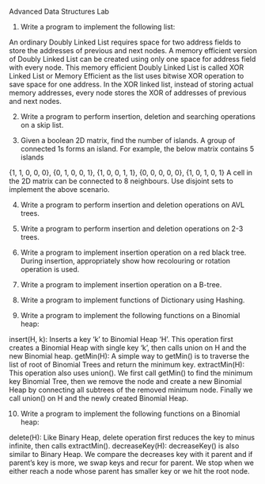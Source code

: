 Advanced Data Structures Lab
1. Write a program to implement the following list:

An ordinary Doubly Linked List requires space for two address fields to store the addresses of previous and next nodes. A memory efficient version of Doubly Linked List can be created using only one space for address field with every node. This memory efficient Doubly Linked List is called XOR Linked List or Memory Efficient as the list uses bitwise XOR operation to save space for one address. In the XOR linked list, instead of storing actual memory addresses, every node stores the XOR of addresses of previous and next nodes.

2. Write a program to perform insertion, deletion and searching operations on a skip list.

3. Given a boolean 2D matrix, find the number of islands. A group of connected 1s forms an island. For example, the below matrix contains 5 islands

{1, 1, 0, 0, 0},
{0, 1, 0, 0, 1},
{1, 0, 0, 1, 1},
{0, 0, 0, 0, 0},
{1, 0, 1, 0, 1}
A cell in the 2D matrix can be connected to 8 neighbours. Use disjoint sets to implement the above scenario.

4. Write a program to perform insertion and deletion operations on AVL trees.

5. Write a program to perform insertion and deletion operations on 2-3 trees.

6. Write a program to implement insertion operation on a red black tree. During insertion, appropriately show how recolouring or rotation operation is used.

7. Write a program to implement insertion operation on a B-tree.

8. Write a program to implement functions of Dictionary using Hashing.

9. Write a program to implement the following functions on a Binomial heap:

insert(H, k): Inserts a key ‘k’ to Binomial Heap ‘H’. This operation first creates a Binomial Heap with single key ‘k’, then calls union on H and the new Binomial heap.
getMin(H): A simple way to getMin() is to traverse the list of root of Binomial Trees and return the minimum key.
extractMin(H): This operation also uses union(). We first call getMin() to find the minimum key Binomial Tree, then we remove the node and create a new Binomial Heap by connecting all subtrees of the removed minimum node. Finally we call union() on H and the newly created Binomial Heap.

10. Write a program to implement the following functions on a Binomial heap:

delete(H): Like Binary Heap, delete operation first reduces the key to minus infinite, then calls extractMin().
decreaseKey(H): decreaseKey() is also similar to Binary Heap. We compare the decreases key with it parent and if parent’s key is more, we swap keys and recur for parent. We stop when we either reach a node whose parent has smaller key or we hit the root node.
